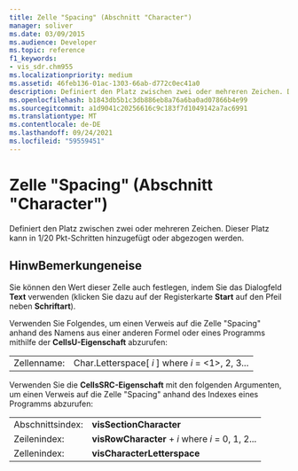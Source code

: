 ```yaml
---
title: Zelle "Spacing" (Abschnitt "Character")
manager: soliver
ms.date: 03/09/2015
ms.audience: Developer
ms.topic: reference
f1_keywords:
- vis_sdr.chm955
ms.localizationpriority: medium
ms.assetid: 46feb136-01ac-1303-66ab-d772c0ec41a0
description: Definiert den Platz zwischen zwei oder mehreren Zeichen. Dieser Platz kann in 1/20 Pkt-Schritten hinzugefügt oder abgezogen werden.
ms.openlocfilehash: b1843db5b1c3db886eb8a76a6ba0ad07866b4e99
ms.sourcegitcommit: a1d9041c20256616c9c183f7d1049142a7ac6991
ms.translationtype: MT
ms.contentlocale: de-DE
ms.lasthandoff: 09/24/2021
ms.locfileid: "59559451"
---
```

# <a name="spacing-cell-character-section"></a>Zelle "Spacing" (Abschnitt "Character")

Definiert den Platz zwischen zwei oder mehreren Zeichen. Dieser Platz kann in 1/20 Pkt-Schritten hinzugefügt oder abgezogen werden.
  
## <a name="remarks"></a>HinwBemerkungeneise

Sie können den Wert dieser Zelle auch festlegen, indem Sie das Dialogfeld **Text** verwenden (klicken Sie dazu auf der Registerkarte **Start** auf den Pfeil neben **Schriftart**). 
  
Verwenden Sie Folgendes, um einen Verweis auf die Zelle "Spacing" anhand des Namens aus einer anderen Formel oder eines Programms mithilfe der **CellsU-Eigenschaft** abzurufen: 
  
|||
|:-----|:-----|
|Zellenname:  <br/> |Char.Letterspace[ *i*  ] where  *i*  = <1>, 2, 3...  <br/> |
   
Verwenden Sie die **CellsSRC-Eigenschaft** mit den folgenden Argumenten, um einen Verweis auf die Zelle "Spacing" anhand des Indexes eines Programms abzurufen: 
  
|||
|:-----|:-----|
|Abschnittsindex:  <br/> |**visSectionCharacter** <br/> |
|Zeilenindex:  <br/> |**visRowCharacter**  +   *i* where *i* = 0, 1, 2...  <br/> |
|Zellenindex:  <br/> |**visCharacterLetterspace** <br/> |
   

